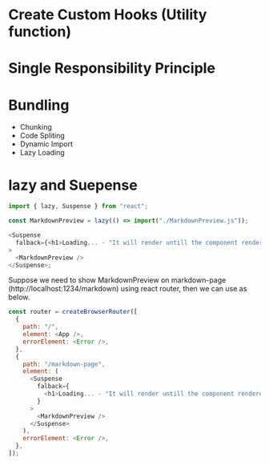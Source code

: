 # Create Custom Hooks (Utility function)

# Single Responsibility Principle

# Bundling

- Chunking
- Code Spliting
- Dynamic Import
- Lazy Loading

# lazy and Suepense

```javascript
import { lazy, Suspense } from "react";

const MarkdownPreview = lazy(() => import("./MarkdownPreview.js"));

<Suspense
  falback={<h1>Loading... - "It will render untill the component rendered"</h1>}
>
  <MarkdownPreview />
</Suspense>;
```

Suppose we need to show MarkdownPreview on markdown-page (http://localhost:1234/markdown) using react router, then we can use as below.

```javascript
const router = createBrowserRouter([
  {
    path: "/",
    element: <App />,
    errorElement: <Error />,
  },
  {
    path: "/markdown-page",
    element: (
      <Suspense
        falback={
          <h1>Loading... - "It will render untill the component rendered"</h1>
        }
      >
        <MarkdownPreview />
      </Suspense>
    ),
    errorElement: <Error />,
  },
]);
```
